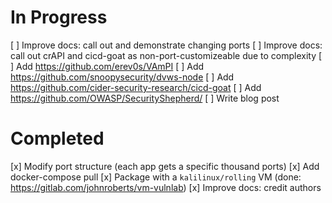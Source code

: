 # In Progress
[ ] Improve docs: call out and demonstrate changing ports
[ ] Improve docs: call out crAPI and cicd-goat as non-port-customizeable due to complexity
[ ] Add https://github.com/erev0s/VAmPI
[ ] Add https://github.com/snoopysecurity/dvws-node
[ ] Add https://github.com/cider-security-research/cicd-goat
[ ] Add https://github.com/OWASP/SecurityShepherd/
[ ] Write blog post

# Completed
[x] Modify port structure (each app gets a specific thousand ports)
[x] Add docker-compose pull
[x] Package with a `kalilinux/rolling` VM (done: https://gitlab.com/johnroberts/vm-vulnlab)
[x] Improve docs: credit authors
